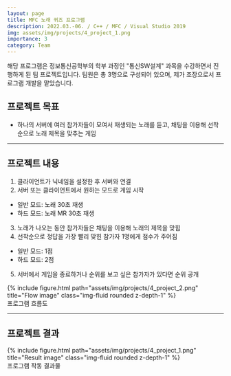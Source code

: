 ```yaml
---
layout: page
title: MFC 노래 퀴즈 프로그램
description: 2022.03.-06. / C++ / MFC / Visual Studio 2019
img: assets/img/projects/4_project_1.png
importance: 3
category: Team
---
```


해당 프로그램은 정보통신공학부의 학부 과정인 "통신SW설계" 과목을 수강하면서 진행하게 된 팀 프로젝트입니다. 팀원은 총 3명으로 구성되어 있으며, 제가 조장으로서 프로그램 개발을 맡았습니다.

## 프로젝트 목표
- 하나의 서버에 여러 참가자들이 모여서 재생되는 노래를 듣고, 채팅을 이용해 선착순으로 노래 제목을 맞추는 게임

---

## 프로젝트 내용
1. 클라이언트가 닉네임을 설정한 후 서버와 연결
2. 서버 또는 클라이언트에서 원하는 모드로 게임 시작
  - 일반 모드: 노래 30초 재생
  - 하드 모드: 노래 MR 30초 재생
3. 노래가 나오는 동안 참가자들은 채팅을 이용해 노래의 제목을 맞힘
4. 선착순으로 정답을 가장 빨리 맞힌 참가자 1명에게 점수가 주어짐
  - 일반 모드: 1점
  - 하드 모드: 2점
5. 서버에서 게임을 종료하거나 순위를 보고 싶은 참가자가 있다면 순위 공개

<div class="row">
    <div class="col-sm mt-3 mt-md-0">
        {% include figure.html path="assets/img/projects/4_project_2.png" title="Flow image" class="img-fluid rounded z-depth-1" %}
    </div>
</div>
<div class="caption">
    프로그램 흐름도
</div>

---

## 프로젝트 결과

<div class="row">
    <div class="col-sm mt-3 mt-md-0">
        {% include figure.html path="assets/img/projects/4_project_1.png" title="Result image" class="img-fluid rounded z-depth-1" %}
    </div>
</div>
<div class="caption">
    프로그램 작동 결과물
</div>


